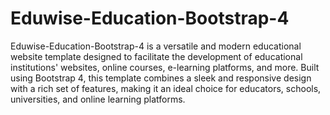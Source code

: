 # Eduwise-Education-Bootstrap-4
Eduwise-Education-Bootstrap-4 is a versatile and modern educational website template designed to facilitate the development of educational institutions' websites, online courses, e-learning platforms, and more.
 Built using Bootstrap 4, this template combines a sleek and responsive design with a rich set of features, making it an ideal choice for educators, schools, universities, and online learning platforms.
